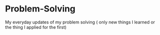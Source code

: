 # Problem-Solving
My everyday updates of my problem solving ( only new things I learned or the thing I applied for the first) 
